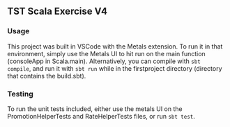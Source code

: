 ## TST Scala Exercise V4

### Usage

This project was built in VSCode with the Metals extension. To run it in that environment, simply use the Metals UI to hit run on the main function (consoleApp in Scala.main). Alternatively, you can compile with `sbt compile`, and run it with `sbt run` while in the firstproject directory (directory that contains the build.sbt).

### Testing

To run the unit tests included, either use the metals UI on the PromotionHelperTests and RateHelperTests files, or run `sbt test`.
